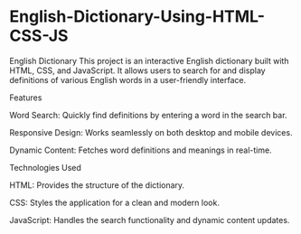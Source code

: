 # English-Dictionary-Using-HTML-CSS-JS



English Dictionary
This project is an interactive English dictionary built with HTML, CSS, and JavaScript. It allows users to search for and display definitions of various English words in a user-friendly interface.



Features

Word Search: Quickly find definitions by entering a word in the search bar.


Responsive Design: Works seamlessly on both desktop and mobile devices.


Dynamic Content: Fetches word definitions and meanings in real-time.


Technologies Used

HTML: Provides the structure of the dictionary.


CSS: Styles the application for a clean and modern look.


JavaScript: Handles the search functionality and dynamic content updates.
